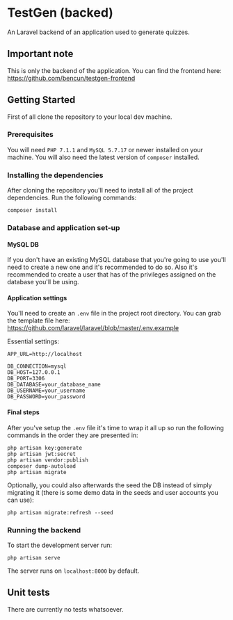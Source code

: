 # TestGen (backed)
An Laravel backend of an application used to generate quizzes.

## Important note

This is only the backend of the application. You can find the frontend here:
https://github.com/bencun/testgen-frontend

## Getting Started

First of all clone the repository to your local dev machine.

### Prerequisites

You will need `PHP 7.1.1` and `MySQL 5.7.17` or newer installed on your machine. You will also need the latest version of `composer` installed.

### Installing the dependencies

After cloning the repository you'll need to install all of the project dependencies. Run the following commands:

```
composer install
```

### Database and application set-up

#### MySQL DB

If you don't have an existing MySQL database that you're going to use you'll need to create a new one and it's recommended to do so.
Also it's recommended to create a user that has of the privileges assigned on the database you'll be using.

#### Application settings

You'll need to create an `.env` file in the project root directory. You can grab the template file here:
https://github.com/laravel/laravel/blob/master/.env.example

Essential settings:
```
APP_URL=http://localhost

DB_CONNECTION=mysql
DB_HOST=127.0.0.1
DB_PORT=3306
DB_DATABASE=your_database_name
DB_USERNAME=your_username
DB_PASSWORD=your_password
```

#### Final steps
After you've setup the `.env` file it's time to wrap it all up so run the following commands in the order they are presented in:

```
php artisan key:generate
php artisan jwt:secret
php artisan vendor:publish
composer dump-autoload
php artisan migrate
```

Optionally, you could also afterwards the seed the DB instead of simply migrating it (there is some demo data in the seeds and user accounts you can use):
```
php artisan migrate:refresh --seed
```

### Running the backend

To start the development server run:

```
php artisan serve
```

The server runs on `localhost:8000` by default.

## Unit tests

There are currently no tests whatsoever.